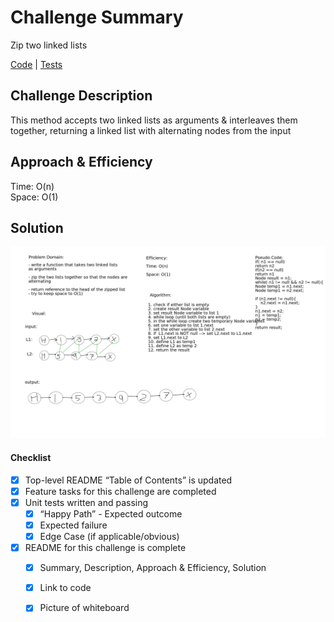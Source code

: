# Challenge Summary
Zip two linked lists

[Code](../../../../../challenge401/src/main/java/datastructures/linkedlist/LinkedList.java) |
[Tests](../../../../../challenge401/src/test/java/datastructures/ZipListTest.java)

## Challenge Description
This method accepts two linked lists as arguments & interleaves them 
together, returning a linked list with alternating nodes from the input

## Approach & Efficiency
Time: O(n) <br>
Space: O(1) 

## Solution
![whiteboard](../../resources/ziplist.png)

#### Checklist
 - [x] Top-level README “Table of Contents” is updated
 - [x] Feature tasks for this challenge are completed
 - [x] Unit tests written and passing
     - [x] “Happy Path” - Expected outcome
     - [x] Expected failure
     - [x] Edge Case (if applicable/obvious)
 - [x] README for this challenge is complete
     - [x] Summary, Description, Approach & Efficiency, Solution
     - [x] Link to code
     - [x] Picture of whiteboard

